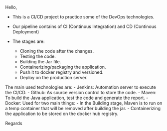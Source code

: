 Hello,

- This is a CI/CD project to practice some of the DevOps technologies.
- Our pipeline contains of CI (Continous Integration) and CD (Continous Deployment)

- The stages are:
    - Cloning the code after the changes.
    - Testing the code.
    - Building the Jar file.
    - Containerizing/packaging the application.
    - Push it to docker registry and versioned.
    - Deploy on the production server.

The main used technologies are:
    - Jenkins: Automation server to execute the CI/CD.
    - Github: As source version control to store the code.
    - Maven: To build the Java application, test the code and generate the report.
    - Docker: Used for two main things:
        - In the Building stage, Maven is to run on a temp container that will be removed after building the jar.
        - Containerizing the application to be stored on the docker hub registry.

Regards
